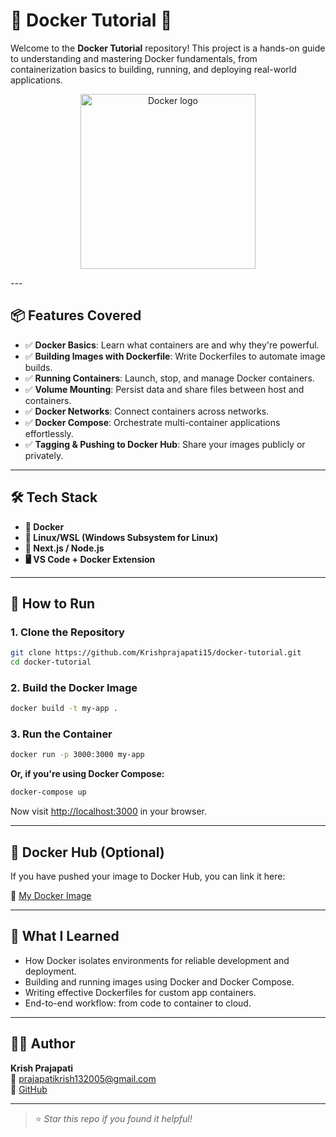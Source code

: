 # 🚀 Docker Tutorial 🐳

Welcome to the **Docker Tutorial** repository! This project is a hands-on guide to understanding and mastering Docker fundamentals, from containerization basics to building, running, and deploying real-world applications.

<p align="center">
  <img src="https://cdn.jsdelivr.net/gh/devicons/devicon/icons/docker/docker-original-wordmark.svg" alt="Docker logo" width="280"/>
</p>
---

## 📦 Features Covered

- ✅ **Docker Basics**: Learn what containers are and why they're powerful.
- ✅ **Building Images with Dockerfile**: Write Dockerfiles to automate image builds.
- ✅ **Running Containers**: Launch, stop, and manage Docker containers.
- ✅ **Volume Mounting**: Persist data and share files between host and containers.
- ✅ **Docker Networks**: Connect containers across networks.
- ✅ **Docker Compose**: Orchestrate multi-container applications effortlessly.
- ✅ **Tagging & Pushing to Docker Hub**: Share your images publicly or privately.

---

## 🛠️ Tech Stack

- **🐳 Docker**
- **🐧 Linux/WSL (Windows Subsystem for Linux)**
- **🐍 Next.js / Node.js**
- **🖥️ VS Code + Docker Extension**

---

## 🚀 How to Run

### 1. Clone the Repository

```bash
git clone https://github.com/Krishprajapati15/docker-tutorial.git
cd docker-tutorial
```

### 2. Build the Docker Image

```bash
docker build -t my-app .
```

### 3. Run the Container

```bash
docker run -p 3000:3000 my-app
```

**Or, if you're using Docker Compose:**

```bash
docker-compose up
```

Now visit [http://localhost:3000](http://localhost:3000) in your browser.

---

## 🐙 Docker Hub (Optional)

If you have pushed your image to Docker Hub, you can link it here:

🔗 [My Docker Image](https://hub.docker.com/r/your-username/your-image-name)

---

## 🧠 What I Learned

- How Docker isolates environments for reliable development and deployment.
- Building and running images using Docker and Docker Compose.
- Writing effective Dockerfiles for custom app containers.
- End-to-end workflow: from code to container to cloud.

---

## 🧑‍💻 Author

**Krish Prajapati**  
📧 prajapatikrish132005@gmail.com  
🔗 [GitHub](https://github.com/Krishprajapati15)

---

> ⭐️ *Star this repo if you found it helpful!*
